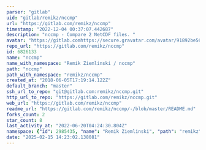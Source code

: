 ```yaml
---
parser: "gitlab"
uid: "gitlab/remikz/nccmp"
url: "https://gitlab.com/remikz/nccmp"
timestamp: "2022-12-04 00:37:07.442687"
description: "nccmp - Compare 2 NetCDF files. "
avatar: "https://gitlab.comhttps://secure.gravatar.com/avatar/91892be56a443bace82570526dff8cb9?s=80&d=identicon"
repo_url: "https://gitlab.com/remikz/nccmp"
id: 6826133
name: "nccmp"
name_with_namespace: "Remik Ziemlinski / nccmp"
path: "nccmp"
path_with_namespace: "remikz/nccmp"
created_at: "2018-06-05T17:19:14.122Z"
default_branch: "master"
ssh_url_to_repo: "git@gitlab.com:remikz/nccmp.git"
http_url_to_repo: "https://gitlab.com/remikz/nccmp.git"
web_url: "https://gitlab.com/remikz/nccmp"
readme_url: "https://gitlab.com/remikz/nccmp/-/blob/master/README.md"
forks_count: 2
star_count: 8
last_activity_at: "2022-06-20T04:24:30.804Z"
namespace: {"id": 2985435, "name": "Remik Ziemlinski", "path": "remikz", "kind": "user", "full_path": "remikz", "parent_id": null, "avatar_url": "https://secure.gravatar.com/avatar/91892be56a443bace82570526dff8cb9?s=80&d=identicon", "web_url": "https://gitlab.com/remikz"}
date: "2025-02-15 14:23:02.138081"
---
```

